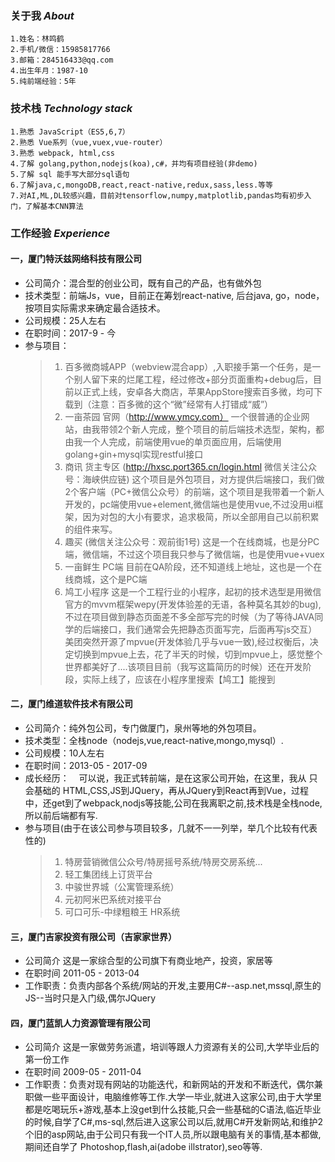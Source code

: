 ### **关于我**  *About*
    1.姓名：林鸣鹤
    2.手机/微信：15985817766
    3.邮箱：284516433@qq.com
    4.出生年月：1987-10
    5.纯前端经验：5年  

### **技术栈**  *Technology stack*
    1.熟悉 JavaScript（ES5,6,7）
    2.熟悉 Vue系列（vue,vuex,vue-router）
    3.熟悉 webpack, html,css
    4.了解 golang,python,nodejs(koa),c#，并均有项目经验(非demo)
    5.了解 sql 能手写大部分sql语句
    6.了解java,c,mongoDB,react,react-native,redux,sass,less.等等
    7.对AI,ML,DL较感兴趣，目前对tensorflow,numpy,matplotlib,pandas均有初步入门，了解基本CNN算法
  
### **工作经验**  *Experience*  

#### 一，厦门特沃兹网络科技有限公司
* 公司简介：混合型的创业公司，既有自己的产品，也有做外包
* 技术类型：前端Js，vue，目前正在筹划react-native, 后台java, go，node，按项目实际需求来确定最合适技术。
* 公司规模：25人左右
* 在职时间：2017-9 - 今
* 参与项目：
    > 1. 百多微商城APP（webview混合app）,入职接手第一个任务，是一个别人留下来的烂尾工程，经过修改+部分页面重构+debug后，目前以正式上线，安卓各大商店，苹果AppStore搜索百多微，均可下载到（注意：百多微的这个“微”经常有人打错成“威”）
    > 1. 一亩茶园 官网（http://www.ymcy.com） 一个很普通的企业网站，由我带领2个新人完成，整个项目的前后端技术选型，架构，都由我一个人完成，前端使用vue的单页面应用，后端使用golang+gin+mysql实现restful接口
    > 1. 商讯 货主专区 (http://hxsc.port365.cn/login.html 微信关注公众号：海峡供应链) 这个项目是外包项目，对方提供后端接口，我们做2个客户端（PC+微信公众号）的前端，这个项目是我带着一个新人开发的，pc端使用vue+element,微信端也是使用vue,不过没用ui框架，因为对包的大小有要求，追求极简，所以全部用自己以前积累的组件来写。
    > 1. 趣买 (微信关注公众号：观前街1号) 这是一个在线商城，也是分PC端，微信端，不过这个项目我只参与了微信端，也是使用vue+vuex
    > 1. 一亩鲜生 PC端 目前在QA阶段，还不知道线上地址，这也是一个在线商城，这个是PC端
    > 1. 鸠工小程序 这是一个工程行业的小程序，起初的技术选型是用微信官方的mvvm框架wepy(开发体验差的无语，各种莫名其妙的bug),不过在项目做到静态页面差不多全部写完的时候（为了等待JAVA同学的后端接口，我们通常会先把静态页面写完，后面再写js交互）美团突然开源了mpvue(开发体验几乎与vue一致),经过权衡后，决定切换到mpvue上去，花了半天的时候，切到mpvue上，感觉整个世界都美好了....该项目目前（我写这篇简历的时候）还在开发阶段，实际上线了，应该在小程序里搜索【鸠工】能搜到  
  
#### 二，厦门维道软件技术有限公司
* 公司简介：纯外包公司，专门做厦门，泉州等地的外包项目。
* 技术类型：全栈node（nodejs,vue,react-native,mongo,mysql）.
* 公司规模：10人左右
* 在职时间：2013-05 - 2017-09
* 成长经历：
    可以说，我正式转前端，是在这家公司开始，在这里，我从 只会基础的 HTML,CSS,JS到JQuery，再从JQuery到React再到Vue，过程中，还get到了webpack,nodjs等技能,公司在我离职之前,技术栈是全栈node,所以前后端都有写.
* 参与项目(由于在该公司参与项目较多，几就不一一列举，举几个比较有代表性的)
    > 1. 特房营销微信公众号/特房摇号系统/特房交房系统...
    > 1. 轻工集团线上订货平台
    > 1. 中骏世界城（公寓管理系统）
    > 1. 元初阿米巴系统对接平台
    > 1. 可口可乐-中绿粗粮王 HR系统  
  
#### 三，厦门吉家投资有限公司（吉家家世界）
* 公司简介 这是一家综合型的公司旗下有商业地产，投资，家居等
* 在职时间 2011-05 - 2013-04
* 工作职责：负责内部各个系统/网站的开发,主要用C#--asp.net,mssql,原生的JS--当时只是入门级,偶尔JQuery  
  
#### 四，厦门蓝凯人力资源管理有限公司
* 公司简介 这是一家做劳务派遣，培训等跟人力资源有关的公司,大学毕业后的第一份工作
* 在职时间 2009-05 - 2011-04
* 工作职责：负责对现有网站的功能迭代，和新网站的开发和不断迭代，偶尔兼职做一些平面设计，电脑维修等工作.大学一毕业,就进入这家公司,由于大学里都是吃喝玩乐+游戏,基本上没get到什么技能,只会一些基础的C语法,临近毕业的时候,自学了C#,ms-sql,然后进入这家公司以后,就用C#开发新网站,和维护2个旧的asp网站,由于公司只有我一个IT人员,所以跟电脑有关的事情,基本都做,期间还自学了 Photoshop,flash,ai(adobe illstrator),seo等等.

